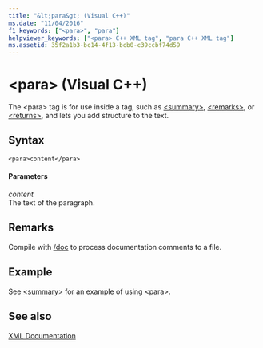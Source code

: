 ```yaml
---
title: "&lt;para&gt; (Visual C++)"
ms.date: "11/04/2016"
f1_keywords: ["<para>", "para"]
helpviewer_keywords: ["<para> C++ XML tag", "para C++ XML tag"]
ms.assetid: 35f2a1b3-bc14-4f13-bcb0-c39ccbf74d59
---
```

# &lt;para&gt; (Visual C++)

The \<para> tag is for use inside a tag, such as [\<summary>](../ide/summary-visual-cpp.md), [\<remarks>](../ide/remarks-visual-cpp.md), or [\<returns>](../ide/returns-visual-cpp.md), and lets you add structure to the text.

## Syntax

```
<para>content</para>
```

#### Parameters

*content*<br/>
The text of the paragraph.

## Remarks

Compile with [/doc](../build/reference/doc-process-documentation-comments-c-cpp.md) to process documentation comments to a file.

## Example

See [\<summary>](../ide/summary-visual-cpp.md) for an example of using \<para>.

## See also

[XML Documentation](../ide/xml-documentation-visual-cpp.md)
